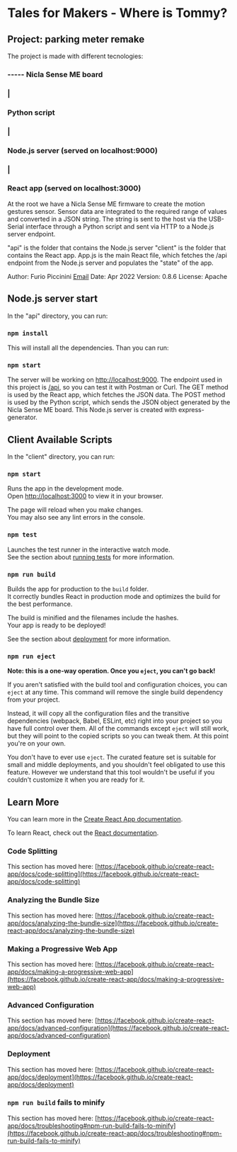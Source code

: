 # Tales for Makers - Where is Tommy?
## Project: parking meter remake

The project is made with different tecnologies:

### ----- Nicla Sense ME board
###             |
###         Python script
###             |
###         Node.js server (served on localhost:9000)
###             |
###         React app (served on localhost:3000)

At the root we have a Nicla Sense ME firmware to create the motion gestures sensor. Sensor data
are integrated to the required range of values and converted in a JSON 
string. The string is sent to the host via the USB-Serial interface through a Python script and sent via HTTP 
to a Node.js server endpoint.

"api" is the folder that contains the Node.js server
"client" is the folder that contains the React app. App.js is the main React file, 
which fetches the /api endpoint from the Node.js server and populates the "state" of the app.

Author: Furio Piccinini [Email](furiopiccinini@gmail.com)
Date: Apr 2022
Version: 0.8.6
License: Apache

## Node.js server start
In the "api" directory, you can run:
### `npm install`
This will install all the dependencies.
Than you can run:

### `npm start`

The server will be working on [http://localhost:9000](http://localhost:9000).
The endpoint used in this project is [/api](http://localhost/9000/api), so you can test it with Postman or Curl. The GET method
is used by the React app, which fetches the JSON data. The POST method is used by the Python script, which sends the JSON object
generated by the Nicla Sense ME board.
This Node.js server is created with express-generator.

## Client Available Scripts

In the "client" directory, you can run:

### `npm start`

Runs the app in the development mode.\
Open [http://localhost:3000](http://localhost:3000) to view it in your browser.

The page will reload when you make changes.\
You may also see any lint errors in the console.

### `npm test`

Launches the test runner in the interactive watch mode.\
See the section about [running tests](https://facebook.github.io/create-react-app/docs/running-tests) for more information.

### `npm run build`

Builds the app for production to the `build` folder.\
It correctly bundles React in production mode and optimizes the build for the best performance.

The build is minified and the filenames include the hashes.\
Your app is ready to be deployed!

See the section about [deployment](https://facebook.github.io/create-react-app/docs/deployment) for more information.

### `npm run eject`

**Note: this is a one-way operation. Once you `eject`, you can't go back!**

If you aren't satisfied with the build tool and configuration choices, you can `eject` at any time. This command will remove the single build dependency from your project.

Instead, it will copy all the configuration files and the transitive dependencies (webpack, Babel, ESLint, etc) right into your project so you have full control over them. All of the commands except `eject` will still work, but they will point to the copied scripts so you can tweak them. At this point you're on your own.

You don't have to ever use `eject`. The curated feature set is suitable for small and middle deployments, and you shouldn't feel obligated to use this feature. However we understand that this tool wouldn't be useful if you couldn't customize it when you are ready for it.

## Learn More

You can learn more in the [Create React App documentation](https://facebook.github.io/create-react-app/docs/getting-started).

To learn React, check out the [React documentation](https://reactjs.org/).

### Code Splitting

This section has moved here: [https://facebook.github.io/create-react-app/docs/code-splitting](https://facebook.github.io/create-react-app/docs/code-splitting)

### Analyzing the Bundle Size

This section has moved here: [https://facebook.github.io/create-react-app/docs/analyzing-the-bundle-size](https://facebook.github.io/create-react-app/docs/analyzing-the-bundle-size)

### Making a Progressive Web App

This section has moved here: [https://facebook.github.io/create-react-app/docs/making-a-progressive-web-app](https://facebook.github.io/create-react-app/docs/making-a-progressive-web-app)

### Advanced Configuration

This section has moved here: [https://facebook.github.io/create-react-app/docs/advanced-configuration](https://facebook.github.io/create-react-app/docs/advanced-configuration)

### Deployment

This section has moved here: [https://facebook.github.io/create-react-app/docs/deployment](https://facebook.github.io/create-react-app/docs/deployment)

### `npm run build` fails to minify

This section has moved here: [https://facebook.github.io/create-react-app/docs/troubleshooting#npm-run-build-fails-to-minify](https://facebook.github.io/create-react-app/docs/troubleshooting#npm-run-build-fails-to-minify)
